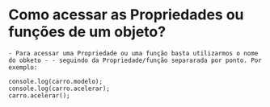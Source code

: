 # Como acessar as Propriedades ou funções de um objeto?

```
- Para acessar uma Propriedade ou uma função basta utilizarmos o nome do obketo - - seguindo da Propriedade/função separarada por ponto. Por exemplo:
```
```
console.log(carro.modelo);
console.log(carro.acelerar);
carro.acelerar();

```
